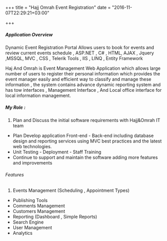 +++
title = "Hajj Omrah Event Registration"
date = "2016-11-07T22:29:21+03:00"

+++

##### Application Overview

Dynamic Event Registration Portal Allows users to book for events and review current events schedule , ASP.NET , C# , HTML, AJAX , Jquery ,MSSQL, MVC , CSS , Telerik Tools , IIS , LINQ , Entity Framework

Haj And Omrah is Event Management Web Application which allows large number of users to register their personal information which provides the event manager easily and efficient way to classify and manage these information , the system contains advance dynamic reporting system and has tow interfaces , Management Interface , And Local office interface for local information management.

##### My Role :
1. Plan and Discuss the initial software requirements with Hajj&Omrah IT team
* Plan Develop application Front-end - Back-end including database design and reporting services using MVC best practices and the latest web technologies.
* Unit Testing - Deployment - Staff Training
* Continue to support and maintain the software adding more features and improvements

###### Features
1. Events Management (Scheduling , Appointment Types)
* Publishing Tools
* Comments Management
* Customers Management
* Reporting (Dashboard , Simple Reports)
* Search Engine
* User Management
* Analytics
